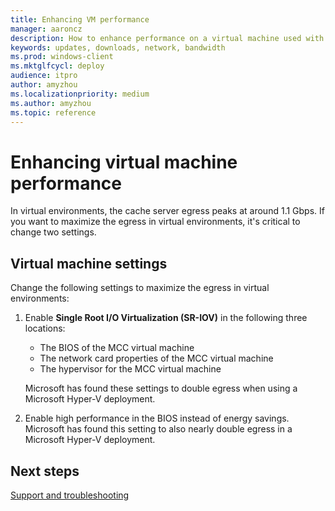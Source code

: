 ```yaml
---
title: Enhancing VM performance
manager: aaroncz
description: How to enhance performance on a virtual machine used with Microsoft Connected Cache for ISPs
keywords: updates, downloads, network, bandwidth
ms.prod: windows-client
ms.mktglfcycl: deploy
audience: itpro
author: amyzhou
ms.localizationpriority: medium
ms.author: amyzhou
ms.topic: reference
---
```


# Enhancing virtual machine performance

In virtual environments, the cache server egress peaks at around 1.1 Gbps. If you want to maximize the egress in virtual environments, it's critical to change two settings.

## Virtual machine settings

Change the following settings to maximize the egress in virtual environments:

1. Enable **Single Root I/O Virtualization (SR-IOV)** in the following three locations:

    - The BIOS of the MCC virtual machine
    - The network card properties of the MCC virtual machine
    - The hypervisor for the MCC virtual machine

    Microsoft has found these settings to double egress when using a Microsoft Hyper-V deployment.

2. Enable high performance in the BIOS instead of energy savings. Microsoft has found this setting to also nearly double egress in a Microsoft Hyper-V deployment.

## Next steps

[Support and troubleshooting](mcc-isp-support.md)
